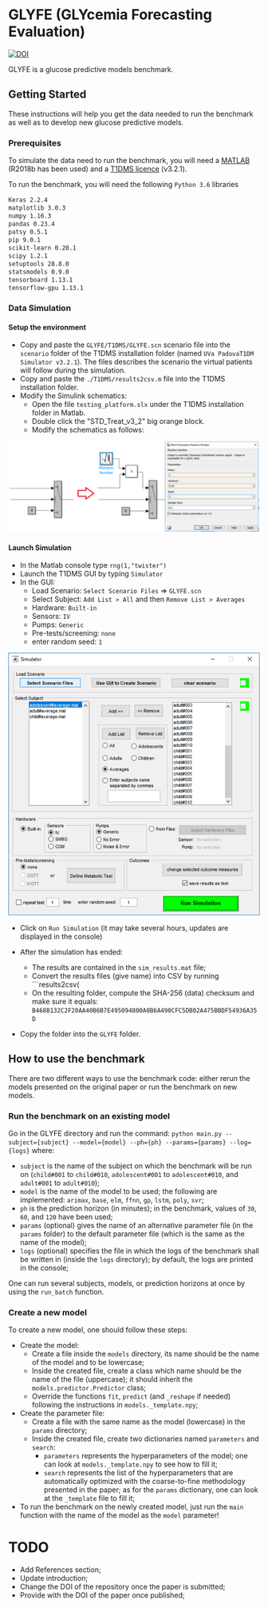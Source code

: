 # GLYFE (GLYcemia Forecasting Evaluation)

[![DOI](https://zenodo.org/badge/184261006.svg)](https://zenodo.org/badge/latestdoi/184261006)

GLYFE is a glucose predictive models benchmark. <!--It has been described in the paper "GLYFE: Benchmark of Personalized Glucose
Predictive Models in Type 1 Diabetes", published in IEEE Transactions on Biomedical Engineering.-->

## Getting Started

These instructions will help you get the data needed to run the benchmark as well as to develop new glucose predictive models.

### Prerequisites

To simulate the data need to run the benchmark, you will need a [MATLAB](https://fr.mathworks.com/products/matlab.html) (R2018b has been used) and a [T1DMS licence](https://tegvirginia.com/software/t1dms/) (v3.2.1).

To run the benchmark, you will need the following ```Python 3.6``` libraries
```
Keras 2.2.4
matplotlib 3.0.3
numpy 1.16.3
pandas 0.23.4
patsy 0.5.1
pip 9.0.1
scikit-learn 0.20.1
scipy 1.2.1
setuptools 28.8.0
statsmodels 0.9.0
tensorboard 1.13.1
tensorflow-gpu 1.13.1
```

### Data Simulation

#### Setup the environment

* Copy and paste the ```GLYFE/T1DMS/GLYFE.scn``` scenario file into the ```scenario``` folder of the T1DMS installation folder (named ```UVa PadovaT1DM Simulator v3.2.1```). The files describes the scenario the virtual patients will follow during the simulation.
* Copy and paste the ```./T1DMS/results2csv.m``` file into the T1DMS installation folder.
* Modify the Simulink schematics:
  * Open the file ```testing_platform.slx``` under the T1DMS installation folder in Matlab.
  * Double click the "STD_Treat_v3_2" big orange block.
  * Modify the schematics as follows:
  
![T1DMS_simulink_change](_T1DMS/simulink_schematics_change.png)

#### Launch Simulation

* In the Matlab console type ```rng(1,"twister")```
* Launch the T1DMS GUI by typing ```Simulator```
* In the GUI:
  * Load Scenario: ```Select Scenario Files``` => ```GLYFE.scn```
  * Select Subject: ```Add List > All``` and then ```Remove List > Averages```
  * Hardware: ```Built-in```
   * Sensors: ```IV```
   * Pumps: ```Generic```
  * Pre-tests/screening: ```none```
  * enter random seed: ```1```
  
![T1DMS_GUI](_T1DMS/GUI.png)

* Click on ```Run Simulation``` (it may take several hours, updates are displayed in the console)
* After the simulation has ended:
  * The results are contained in the ```sim_results.mat``` file;
  * Convert the results files (give name) into CSV by running ```results2csv(
  * On the resulting folder, compute the SHA-256 (data) checksum and make sure it equals: ```B468B132C2F20AA40B6B7E495094800A0B6A490CFC5DB02A475BBDF54936A35D```

 * Copy the folder into the ```GLYFE``` folder.

## How to use the benchmark

There are two different ways to use the benchmark code: either rerun the models presented on the original paper or run the benchmark on new models.

### Run the benchmark on an existing model

Go in the GLYFE directory and run the command: ```python main.py --subject={subject} --model={model} --ph={ph} --params={params} --log={logs}``` where:
* ```subject``` is the name of the subject on which the benchmark will be run on (```child#001``` to ```child#010```, ```adolescent#001``` to ```adolescent#010```, and ```adult#001``` to ```adult#010```);
* ```model``` is the name of the model to be used; the following are implemented: ```arimax```, ```base```, ```elm```, ```ffnn```, ```gp```, ```lstm```, ```poly```, ```svr```;
* ```ph``` is the prediction horizon (in minutes); in the benchmark, values of ```30```, ```60```, and ```120``` have been used;
* ```params``` (optional) gives the name of an alternative parameter file (in the ```params``` folder) to the default parameter file (which is the same as the name of the model);
* ```logs``` (optional) specifies the file in which the logs of the benchmark shall be written in (inside the ```logs``` directory); by default, the logs are printed in the console;

One can run several subjects, models, or prediction horizons at once by using the ```run_batch``` function.

### Create a new model

To create a new model, one should follow these steps:
* Create the model:
  * Create a file inside the ```models``` directory, its name should be the name of the model and to be lowercase;
  * Inside the created file, create a class which name should be the name of the file (uppercase); it should inherit the ```models.predictor.Predictor``` class;
  * Override the functions ```fit```, ```predict``` (and ```_reshape``` if needed) following the instructions in  ```models._template.npy```;
* Create the parameter file:
  * Create a file with the same name as the model (lowercase) in the ```params``` directory;
  * Inside the created file, create two dictionaries named ```parameters``` and ```search```:
    * ```parameters``` represents the hyperparameters of the model; one can look at ```models._template.npy``` to see how to fill it;
    * ```search``` represents the list of the hyperparameters that are automatically optimized with the coarse-to-fine methodology presented in the paper; as for the ```params``` dictionary, one can look at the ```_template``` file to fill it;
* To run the benchmark on the newly created model, just run the ```main``` function with the name of the model as the ```model``` parameter!

# TODO

* Add References section;
* Update introduction;
* Change the DOI of the repository once the paper is submitted;
* Provide with the DOI of the paper once published;

